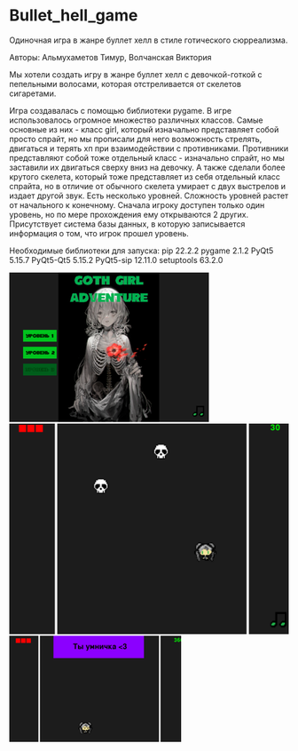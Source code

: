 # Bullet_hell_game
Одиночная игра в жанре буллет хелл в стиле готического сюрреализма. 

Авторы: Альмухаметов Тимур, Волчанская Виктория

Мы хотели создать игру в жанре буллет хелл с девочкой-готкой с пепельными волосами, которая отстреливается от скелетов сигаретами. 

Игра создавалась с помощью библиотеки pygame. 
В игре использовалось огромное множество различных классов.
Самые основные из них - класс girl, который изначально представляет собой просто спрайт, но мы прописали для него возможность стрелять, двигаться и терять хп при взаимодействии с противниками.
Противники представляют собой тоже отдельный класс - изначально спрайт, но мы заставили их двигаться сверху вниз на девочку. 
А также сделали более крутого скелета, который тоже представляет из себя отдельный класс спрайта, но в отличие от обычного скелета умирает с двух выстрелов и издает другой звук.
Есть несколько уровней. Сложность уровней растет от начального к конечному. 
Сначала игроку доступен только один уровень, но по мере прохождения ему открываются 2 других.
Присутствует система базы данных, в которую записывается информация о том, что игрок прошел уровень.

Необходимые библиотеки для запуска:
pip        22.2.2
pygame     2.1.2
PyQt5      5.15.7
PyQt5-Qt5  5.15.2
PyQt5-sip  12.11.0
setuptools 63.2.0

![Скриншот главного меню](./data/screenshot_main_menu.png)
![Скриншот игрового процесса](./data/screenshot_gameplay.png)
![Скриншот экрана победы](./data/screenshot_girl_dance.png)




